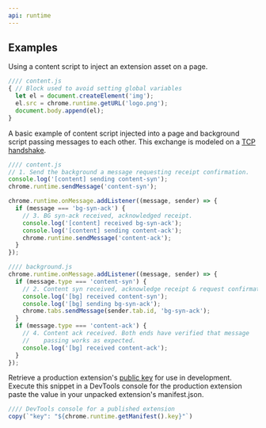 ```yaml
---
api: runtime
---
```


<!-- Intentionally blank -->

## Examples

Using a content script to inject an extension asset on a page.

```js
//// content.js
{ // Block used to avoid setting global variables
  let el = document.createElement('img');
  el.src = chrome.runtime.getURL('logo.png');
  document.body.append(el);
}
```

A basic example of content script injected into a page and background script passing messages to
each other. This exchange is modeled on a [TCP handshake][handshake].

```js
//// content.js
// 1. Send the background a message requesting receipt confirmation.
console.log('[content] sending content-syn');
chrome.runtime.sendMessage('content-syn');

chrome.runtime.onMessage.addListener((message, sender) => {
  if (message === 'bg-syn-ack') {
    // 3. BG syn-ack received, acknowledged receipt.
    console.log('[content] received bg-syn-ack');
    console.log('[content] sending content-ack');
    chrome.runtime.sendMessage('content-ack');
  }
});

//// background.js
chrome.runtime.onMessage.addListener((message, sender) => {
  if (message.type === 'content-syn') {
    // 2. Content syn received, acknowledge receipt & request confirmation.
    console.log('[bg] received content-syn');
    console.log('[bg] sending bg-syn-ack');
    chrome.tabs.sendMessage(sender.tab.id, 'bg-syn-ack');
  }
  if (message.type === 'content-ack') {
    // 4. Content ack received. Both ends have verified that message
    //    passing works as expected.
    console.log('[bg] received content-ack');
  }
});
```

Retrieve a production extension's [public key][key-prop] for use in development. Execute this snippet in a DevTools console for the production extension paste the value in your unpacked extension's manifest.json.

```js
//// DevTools console for a published extension
copy(`"key": "${chrome.runtime.getManifest().key}"`)
```

[handshake]: https://en.wikipedia.org/wiki/Transmission_Control_Protocol#Connection_establishment
[key-prop]: https://developer.chrome.com/docs/extensions/mv3/manifest/key/

